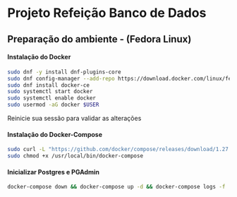 # Projeto Refeição Banco de Dados

## Preparação do ambiente - (Fedora Linux)

#### Instalação do Docker
```bash
sudo dnf -y install dnf-plugins-core
sudo dnf config-manager --add-repo https://download.docker.com/linux/fedora/docker-ce.repo
sudo dnf install docker-ce
sudo systemctl start docker
sudo systemctl enable docker
sudo usermod -aG docker $USER
```

Reinicie sua sessão para validar as alterações

#### Instalação do Docker-Compose 
```bash
sudo curl -L "https://github.com/docker/compose/releases/download/1.27.4/docker-compose-$(uname -s)-$(uname -m)" -o /usr/local/bin/docker-compose
sudo chmod +x /usr/local/bin/docker-compose
```

#### Inicializar Postgres e PGAdmin
```bash
docker-compose down && docker-compose up -d && docker-compose logs -f
```
